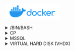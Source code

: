 
![](./Assets/docker-logo.png)

<details><summary>/BIN/BASH</summary>

<br/>

Login as root:

```docker exec -t -i -u root:root mssql-pix /bin/bash```

</details>

<details><summary>CP</summary>

<br/>

Copy files from a container

```docker cp <Container ID>:<Container path> <host path>```

Copy files into a container

```docker cp <Host path> <Container ID>:<Container path>```

</details>

<details><summary>MSSQL</summary>

<br/>

A volume can be attached on the Microsoft SQL Server too, as described on the [Microsoft Documentation](https://learn.microsoft.com/en-us/sql/linux/sql-server-linux-docker-container-deployment?view=sql-server-ver15&pivots=cs1-bash#persist):

[Configurar e personalizar contêineres do SQL Server no Docker](https://learn.microsoft.com/pt-br/sql/linux/sql-server-linux-docker-container-configure?view=sql-server-ver16&pivots=cs1-bash)

Using the above command to mount four folders of the container to a host directory and use a data volume container:

```
docker run 
--name container-name 
--env 'ACCEPT_EULA=Y' 
--env 'SA_PASSWORD=password' 
--publish 1433:1433 
--volume <VOLUME>:/var/opt/mssql 
--volume='C:\Docker\Containers\SQL Server\Data\':/var/opt/mssql/data 
--volume='C:\Docker\Containers\SQL Server\Log\':/var/opt/mssql/log 
--volume='C:\Docker\Containers\SQL Server\Secrets\':/var/opt/mssql/secrets 
--volume='C:\Docker\Containers\SQL Server\Tmp\':/tmp 
--detach mcr.microsoft.com/mssql/server
```

Example:

```
docker run --name mssql-container --env 'ACCEPT_EULA=Y' --env 'SA_PASSWORD=!1q@2w#3e%5t' --publish 1433:1433 --volume mssql-volume:/var/opt/mssql --volume='C:\Docker\Containers\SQL Server\Data\':/var/opt/mssql/data --volume='C:\Docker\Containers\SQL Server\Log\':/var/opt/mssql/log --volume='C:\Docker\Containers\SQL Server\Secrets\':/var/opt/mssql/secrets --volume='C:\Docker\Containers\SQL Server\Tmp\':/tmp --detach mcr.microsoft.com/mssql/server
```

### Container

![](./Assets/asset001.png)

![](./Assets/asset002.png)

### Volume

![](./Assets/asset003.png)

![](./Assets/asset004.png)

![](./Assets/asset005.png)

</details>

<details><summary>VIRTUAL HARD DISK (VHDX)</summary>

<br/>

The windows utility **diskpart** can be used to shrink **Virtual Hard Disk** (vhdx) files provided freed up space inside it by deleting any unnecessary files.

> [How to Shrink a WSL2 Virtual Disk](https://stephenreescarter.net/how-to-shrink-a-wsl2-virtual-disk/)

First make sure all WSL instances are shut down by opening an administrator command window and typing:

```wsl --shutdown```

Verify everything is stopped by:

```wsl.exe --list --verbose```

Then start diskpart:

```diskpart``` 

Inside diskpart type:

```DISKPART> select vdisk file="<path to vhdx file>"```

For example:

```DISKPART> select vdisk file="c:\users\user\appdata\local\docker\wsl\data\ext4.vhdx"```

It should respond by saying **DiskPart successfully selected the virtual disk file** 

Then to shrink:

```DISKPART> compact vdisk```

After this de **vhdx** file should in usage. Type **exit** to quit diskpart.

--- 

Another way: [Cleaning Up Docker Disk Space In WSL2](https://marcroussy.com/2020/12/01/cleaning-up-docker-disk-space-in-wsl2/)

> Im my case the images were deleted too.

</details>

